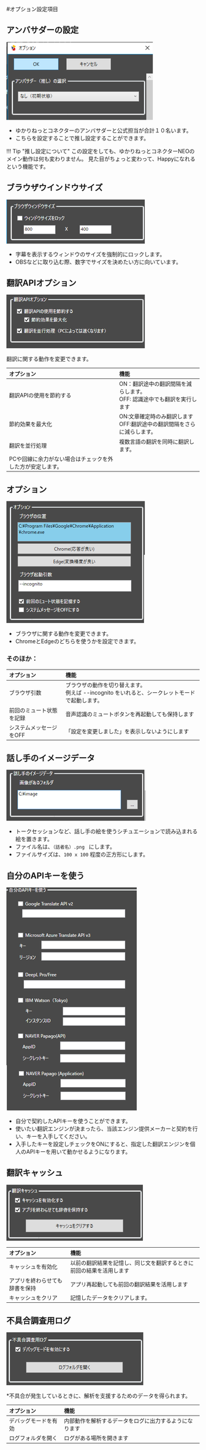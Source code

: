 #オプション設定項目

## アンバサダーの設定

![アンバサダー](images/startup_option1.png)

* ゆかりねっとコネクターのアンバサダーと公式担当が合計１０名います。
* こちらを設定することで推し設定することができます。

!!! Tip "推し設定について"
    この設定をしても、ゆかりねっとコネクターNEOのメイン動作は何も変わりません。
    見た目がちょっと変わって、Happyになれるという機能です。

## ブラウザウインドウサイズ

![ウィンドウサイズ](images/startup_option2.png)

* 字幕を表示するウィンドウのサイズを強制的にロックします。
* OBSなどに取り込む際、数字でサイズを決めたい方に向いています。


## 翻訳APIオプション

![APIオプション](images/startup_option3.png)

翻訳に関する動作を変更できます。

|オプション|機能|
|:--------|:---|
|翻訳APIの使用を節約する|ON：翻訳途中の翻訳間隔を減らします。<br>OFF: 認識途中でも翻訳を実行します|
|節約効果を最大化 | ON:文章確定時のみ翻訳します<br>OFF:翻訳途中の翻訳間隔をさらに減らします。|
|翻訳を並行処理|複数言語の翻訳を同時に翻訳します。
PCや回線に余力がない場合はチェックを外した方が安定します。|

## オプション

![オプション](images/startup_option4.png)

* ブラウザに関する動作を変更できます。
* ChromeとEdgeのどちらを使うかを設定できます。

### そのほか：

|オプション|機能|
|:--------|:---|
|ブラウザ引数| ブラウザの動作を切り替えます。<br>例えば --incognito  をいれると、シークレットモードで起動します。|
|前回のミュート状態を記録|音声認識のミュートボタンを再起動しても保持します|
|システムメッセージをOFF|「設定を変更しました」を表示しないようにします|

## 話し手のイメージデータ

![イメージデータ](images/startup_option5.png)

* トークセッションなど、話し手の絵を使うシチュエーションで読み込まれる絵を置きます。
* ファイル名は、``（話者名）.png `` にします。
* ファイルサイズは、``100 x 100`` 程度の正方形にします。 

## 自分のAPIキーを使う

![APIキー](images/startup_option6.png)

* 自分で契約したAPIキーを使うことができます。
* 使いたい翻訳エンジンが決まったら、当該エンジン提供メーカーと契約を行い、キーを入手してください。
* 入手したキーを設定しチェックをONにすると、指定した翻訳エンジンを個人のAPIキーを用いて動かせるようになります。

## 翻訳キャッシュ

![翻訳キャッシュ](images/startup_option7.png)

|オプション|機能|
|:--------|:---|
|キャッシュを有効化|以前の翻訳結果を記憶し、同じ文を翻訳するときに前回の結果を活用します|
|アプリを終わらせても辞書を保持|アプリ再起動しても前回の翻訳結果を活用します|
|キャッシュをクリア|記憶したデータをクリアします。|


## 不具合調査用ログ

![不具合調査](images/startup_option8.png)

*不具合が発生しているときに、解析を支援するためのデータを得られます。

|オプション|機能|
|:--------|:---|
|デバッグモードを有効|内部動作を解析するデータをログに出力するようになります|
|ログフォルダを開く|ログがある場所を開きます|

